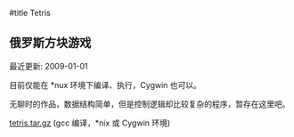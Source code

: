 
#title Tetris

## 俄罗斯方块游戏

最近更新: 2009-01-01


目前仅能在 &#42;nux 环境下编译、执行，Cygwin 也可以。

无聊时的作品，数据结构简单，但是控制逻辑却比较复杂的程序，暂存在这里吧。

[tetris.tar.gz](code#tetris.tar.gz) (gcc 编译，*nix 或 Cygwin 环境)

